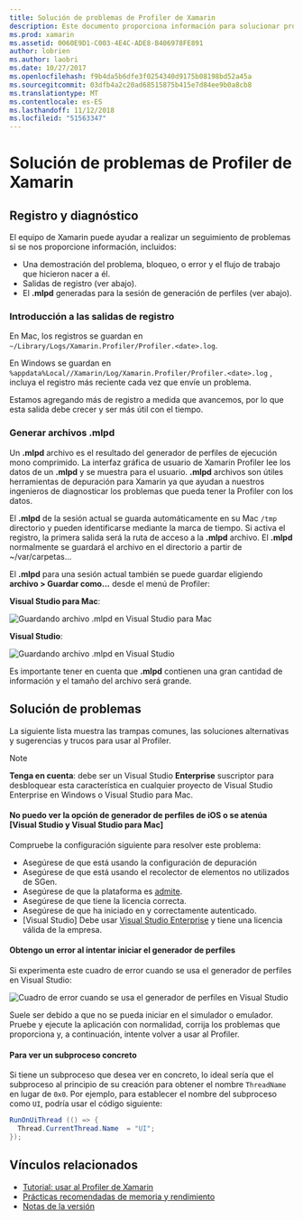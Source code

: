 ```yaml
---
title: Solución de problemas de Profiler de Xamarin
description: Este documento proporciona información para solucionar problemas relacionados con el Profiler de Xamarin. Describe problemas relacionados con el registro y diagnóstico, el IDE y otros temas.
ms.prod: xamarin
ms.assetid: 0060E9D1-C003-4E4C-ADE8-B406978FE891
author: lobrien
ms.author: laobri
ms.date: 10/27/2017
ms.openlocfilehash: f9b4da5b6dfe3f0254340d9175b08198bd52a45a
ms.sourcegitcommit: 03dfb4a2c20ad68515875b415e7d84ee9b0a8cb8
ms.translationtype: MT
ms.contentlocale: es-ES
ms.lasthandoff: 11/12/2018
ms.locfileid: "51563347"
---
```

# <a name="xamarin-profiler-troubleshooting"></a>Solución de problemas de Profiler de Xamarin

## <a name="logging-and-diagnostics"></a>Registro y diagnóstico

El equipo de Xamarin puede ayudar a realizar un seguimiento de problemas si se nos proporcione información, incluidos:

- Una demostración del problema, bloqueo, o error y el flujo de trabajo que hicieron nacer a él.
- Salidas de registro (ver abajo).
- El **.mlpd** generadas para la sesión de generación de perfiles (ver abajo).

### <a name="getting-log-outputs"></a>Introducción a las salidas de registro

En Mac, los registros se guardan en `~/Library/Logs/Xamarin.Profiler/Profiler.<date>.log`.

En Windows se guardan en `%appdata%Local//Xamarin/Log/Xamarin.Profiler/Profiler.<date>.log` , incluya el registro más reciente cada vez que envíe un problema.

Estamos agregando más de registro a medida que avancemos, por lo que esta salida debe crecer y ser más útil con el tiempo.

<a name="gen_mlpd" />

### <a name="generating-mlpd-files"></a>Generar archivos .mlpd

Un **.mlpd** archivo es el resultado del generador de perfiles de ejecución mono comprimido. La interfaz gráfica de usuario de Xamarin Profiler lee los datos de un **.mlpd** y se muestra para el usuario. **.mlpd** archivos son útiles herramientas de depuración para Xamarin ya que ayudan a nuestros ingenieros de diagnosticar los problemas que pueda tener la Profiler con los datos.

El **.mlpd** de la sesión actual se guarda automáticamente en su Mac `/tmp` directorio y pueden identificarse mediante la marca de tiempo. Si activa el registro, la primera salida será la ruta de acceso a la **.mlpd** archivo. El **.mlpd** normalmente se guardará el archivo en el directorio a partir de ~/var/carpetas...

El **.mlpd** para una sesión actual también se puede guardar eligiendo **archivo > Guardar como...** desde el menú de Profiler:

**Visual Studio para Mac**:

![](troubleshooting-images/image17.png "Guardando archivo .mlpd en Visual Studio para Mac")

**Visual Studio**:

![](troubleshooting-images/image17-vs.png "Guardando archivo .mlpd en Visual Studio")

Es importante tener en cuenta que **.mlpd** contienen una gran cantidad de información y el tamaño del archivo será grande.

## <a name="troubleshooting"></a>Solución de problemas

La siguiente lista muestra las trampas comunes, las soluciones alternativas y sugerencias y trucos para usar al Profiler.

> [!NOTE]
> **Tenga en cuenta**: debe ser un Visual Studio **Enterprise** suscriptor para desbloquear esta característica en cualquier proyecto de Visual Studio Enterprise en Windows o Visual Studio para Mac.

#### <a name="i-cant-see-the-ios-profiler-option-or-it-is-greyed-out-visual-studio-and-visual-studio-for-mac"></a>No puedo ver la opción de generador de perfiles de iOS o se atenúa [Visual Studio y Visual Studio para Mac]

Compruebe la configuración siguiente para resolver este problema:

- Asegúrese de que está usando la configuración de depuración
- Asegúrese de que está usando el recolector de elementos no utilizados de SGen.
- Asegúrese de que la plataforma es [admite](~/tools/profiler/index.md#Profiler_Support).
- Asegúrese de que tiene la licencia correcta.
- Asegúrese de que ha iniciado en y correctamente autenticado.
- [Visual Studio] Debe usar [Visual Studio Enterprise](https://visualstudio.microsoft.com/vs/enterprise/) y tiene una licencia válida de la empresa.

#### <a name="i-get-an-error-when-i-try-to-launch-the-profiler"></a>Obtengo un error al intentar iniciar el generador de perfiles

Si experimenta este cuadro de error cuando se usa el generador de perfiles en Visual Studio:

![](troubleshooting-images/error.png "Cuadro de error cuando se usa el generador de perfiles en Visual Studio")

Suele ser debido a que no se pueda iniciar en el simulador o emulador. Pruebe y ejecute la aplicación con normalidad, corrija los problemas que proporciona y, a continuación, intente volver a usar al Profiler.

#### <a name="to-watch-a-specific-thread"></a>Para ver un subproceso concreto

Si tiene un subproceso que desea ver en concreto, lo ideal sería que el subproceso al principio de su creación para obtener el nombre `ThreadName` en lugar de `0x0`. Por ejemplo, para establecer el nombre del subproceso como `UI`, podría usar el código siguiente:

```csharp
RunOnUiThread (() => {
  Thread.CurrentThread.Name  = "UI";
});
```

## <a name="related-links"></a>Vínculos relacionados

- [Tutorial: usar al Profiler de Xamarin](~/tools/profiler/index.md)
- [Prácticas recomendadas de memoria y rendimiento](~/cross-platform/deploy-test/memory-perf-best-practices.md)
- [Notas de la versión](https://developer.xamarin.com/releases/profiler/preview/)
